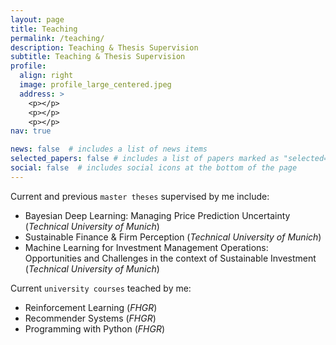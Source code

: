 ```yaml
---
layout: page
title: Teaching
permalink: /teaching/
description: Teaching & Thesis Supervision
subtitle: Teaching & Thesis Supervision
profile:
  align: right
  image: profile_large_centered.jpeg
  address: >
    <p></p>
    <p></p>
    <p></p>
nav: true

news: false  # includes a list of news items
selected_papers: false # includes a list of papers marked as "selected={true}"
social: false  # includes social icons at the bottom of the page
---
```


Current and previous `master theses` supervised by me include:
* Bayesian Deep Learning: Managing Price Prediction Uncertainty (*Technical University of Munich*)
* Sustainable Finance & Firm Perception (*Technical University of Munich*)
* Machine Learning for Investment Management Operations: Opportunities and Challenges in the context of Sustainable Investment (*Technical University of Munich*)

Current `university courses` teached by me:
* Reinforcement Learning (*FHGR*)
* Recommender Systems (*FHGR*)
* Programming with Python (*FHGR*)


